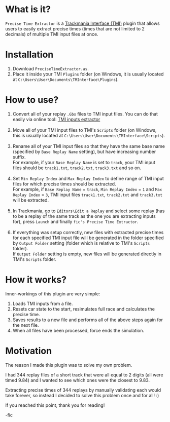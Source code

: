 # What is it?
`Precise Time Extractor` is a [Trackmania Interface (TMI)](https://donadigo.com/tminterface/) plugin that allows users to easily extract precise times (times that are not limited to 2 decimals) of multiple TMI input files at once.

# Installation
1. Download `PreciseTimeExtractor.as`.
2. Place it inside your TMI `Plugins` folder (on Windows, it is usually located at `C:\Users\User\Documents\TMInterface\Plugins`).

# How to use?
1. Convert all of your replay `.Gbx` files to TMI input files. You can do that easily via online tool: [TMI inputs extractor](https://io.gbx.tools/extract-inputs-tmi)<br/><br/>
2. Move all of your TMI input files to TMI's `Scripts` folder (on Windows, this is usually located at `C:\Users\User\Documents\TMInterface\Scripts`).<br/><br/>
3. Rename all of your TMI input files so that they have the same base name (specified by `Base Replay Name` setting), but have increasing number suffix.<br/>
For example, if your `Base Replay Name` is set to `track`, your TMI input files should be `track1.txt`, `track2.txt`, `track3.txt` and so on.<br/><br/>
4. Set `Min Replay Index` and `Max Replay Index` to define range of TMI input files for which precise times should be extracted.<br/>
For example, if `Base Replay Name` = `track`, `Min Replay Index` = `1` and `Max Replay Index` = `3`, TMI input files `track1.txt`, `track2.txt` and `track3.txt` will be extracted.<br/><br/>
5. In Trackmania, go to `Editors\Edit a Replay` and select some replay (has to be a replay of the same track as the one you are extracting inputs for), press `Launch` and finally `fic's Precise Time Extractor`.<br/><br/>
6. If everything was setup correctly, new files with extracted precise times for each specified TMI input file will be generated in the folder specified by `Output Folder` setting (folder which is relative to TMI's `Scripts` folder).<br/>
If `Output Folder` setting is empty, new files will be generated directly in TMI's `Scripts` folder.

# How it works?
Inner-workings of this plugin are very simple:
1. Loads TMI inputs from a file.
2. Resets car state to the start, resimulates full race and calculates the precise time.
3. Saves results to a new file and performs all of the above steps again for the next file.
4. When all files have been processed, force ends the simulation.

# Motivation
The reason I made this plugin was to solve my own problem.

I had 344 replay files of a short track that were all equal to 2 digits (all were timed 9.84) and I wanted to see which ones were the closest to 9.83.

Extracting precise times of 344 replays by manually validating each would take forever, so instead I decided to solve this problem once and for all! :)

If you reached this point, thank you for reading!

-fic
